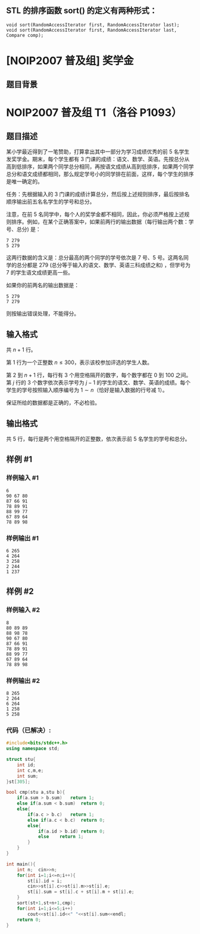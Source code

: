 ## STL 的排序函数  sort() 的定义有两种形式：

```
void sort(RandomAccessIterator first, RandomAccessIterator last);
void sort(RandomAccessIterator first, RandomAccessIterator last, Compare comp);
```

  # [NOIP2007 普及组] 奖学金

## 题目背景

# NOIP2007 普及组 T1（洛谷 P1093）

## 题目描述

某小学最近得到了一笔赞助，打算拿出其中一部分为学习成绩优秀的前 $5$ 名学生发奖学金。期末，每个学生都有 $3$ 门课的成绩：语文、数学、英语。先按总分从高到低排序，如果两个同学总分相同，再按语文成绩从高到低排序，如果两个同学总分和语文成绩都相同，那么规定学号小的同学排在前面，这样，每个学生的排序是唯一确定的。

任务：先根据输入的 $3$ 门课的成绩计算总分，然后按上述规则排序，最后按排名顺序输出前五名名学生的学号和总分。

注意，在前 $5$ 名同学中，每个人的奖学金都不相同，因此，你必须严格按上述规则排序。例如，在某个正确答案中，如果前两行的输出数据（每行输出两个数：学号、总分) 是：

```plain
7 279  
5 279
```

这两行数据的含义是：总分最高的两个同学的学号依次是 $7$ 号、$5$ 号。这两名同学的总分都是 $279$ (总分等于输入的语文、数学、英语三科成绩之和) ，但学号为 $7$ 的学生语文成绩更高一些。

如果你的前两名的输出数据是：

```plain
5 279  
7 279
```

则按输出错误处理，不能得分。

## 输入格式

共 $n+1$ 行。

第 $1$ 行为一个正整数 $n \le 300$，表示该校参加评选的学生人数。

第 $2$ 到 $n+1$ 行，每行有 $3$ 个用空格隔开的数字，每个数字都在 $0$ 到 $100$ 之间。第 $j$ 行的 $3$ 个数字依次表示学号为 $j-1$ 的学生的语文、数学、英语的成绩。每个学生的学号按照输入顺序编号为 $1\sim n$（恰好是输入数据的行号减 $1$）。

保证所给的数据都是正确的，不必检验。

## 输出格式

共 $5$ 行，每行是两个用空格隔开的正整数，依次表示前 $5$ 名学生的学号和总分。

## 样例 #1

### 样例输入 #1

```
6
90 67 80
87 66 91
78 89 91
88 99 77
67 89 64
78 89 98
```

### 样例输出 #1

```
6 265
4 264
3 258
2 244
1 237
```

## 样例 #2

### 样例输入 #2

```
8
80 89 89
88 98 78
90 67 80
87 66 91
78 89 91
88 99 77
67 89 64
78 89 98
```

### 样例输出 #2

```
8 265
2 264
6 264
1 258
5 258
```

### 代码（已解决）:

```cpp
#include<bits/stdc++.h>
using namespace std;

struct stu{
	int id;
	int c,m,e;
	int sum;
}st[305];

bool cmp(stu a,stu b){
	if(a.sum > b.sum)	return 1;
	else if(a.sum < b.sum)	return 0;
	else{
		if(a.c > b.c)	return 1;
		else if(a.c < b.c)	return 0;
		else{
			if(a.id > b.id)	return 0;
			else	return 1;
		}
	}
}

int main(){
	int n;	cin>>n;
	for(int i=1;i<=n;i++){
		st[i].id = i;
		cin>>st[i].c>>st[i].m>>st[i].e;
		st[i].sum = st[i].c + st[i].m + st[i].e;
	}
	sort(st+1,st+n+1,cmp);
	for(int i=1;i<=5;i++)	
		cout<<st[i].id<<" "<<st[i].sum<<endl;
	return 0;
}
```